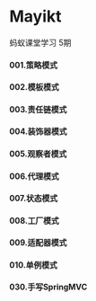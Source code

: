 # Mayikt
蚂蚁课堂学习 5期

#### 001.策略模式
#### 002.模板模式
#### 003.责任链模式
#### 004.装饰器模式
#### 005.观察者模式
#### 006.代理模式
#### 007.状态模式
#### 008.工厂模式
#### 009.适配器模式
#### 010.单例模式
#### 030.手写SpringMVC


